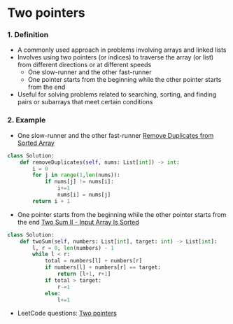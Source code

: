 # Two pointers
### 1. Definition
- A commonly used approach in problems involving arrays and linked lists
- Involves using two pointers (or indices) to traverse the array (or list) from different directions or at different speeds
    - One slow-runner and the other fast-runner
    - One pointer starts from the beginning while the other pointer starts from the end
- Useful for solving problems related to searching, sorting, and finding pairs or subarrays that meet certain conditions

### 2. Example
- One slow-runner and the other fast-runner
[Remove Duplicates from Sorted Array](https://leetcode.com/problems/remove-duplicates-from-sorted-array/description/)

```python
class Solution:
    def removeDuplicates(self, nums: List[int]) -> int:
        i = 0
        for j in range(1,len(nums)):
            if nums[j] != nums[i]:
                i+=1
                nums[i] = nums[j]
        return i + 1
```

- One pointer starts from the beginning while the other pointer starts from the end
[Two Sum II - Input Array Is Sorted](https://leetcode.com/problems/two-sum-ii-input-array-is-sorted/description/)

```python
class Solution:
    def twoSum(self, numbers: List[int], target: int) -> List[int]:
        l, r = 0, len(numbers) - 1
        while l < r:
            total = numbers[l] + numbers[r]
            if numbers[l] + numbers[r] == target:
                return [l+1, r+1]
            if total > target:
                r-=1
            else:
                l+=1
```

- LeetCode questions: [Two pointers](https://leetcode.com/tag/two-pointers/)